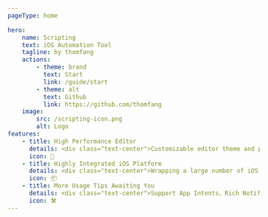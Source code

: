 ```yaml
---
pageType: home

hero:
    name: Scripting
    text: iOS Automation Tool
    tagline: by thomfang
    actions:
        - theme: brand
          text: Start
          link: /guide/start
        - theme: alt
          text: Github
          link: https://github.com/thomfang
    image:
        src: /scripting-icon.png
        alt: Logo
features:
    - title: High Performance Editor
      details: <div class="text-center">Customizable editor theme and powerful debugging tools</div>
      icon: 🚀
    - title: Highly Integrated iOS Platform
      details: <div class="text-center">Wrapping a large number of iOS native APIs</div>
      icon: 📦
    - title: More Usage Tips Awaiting You
      details: <div class="text-center">Support App Intents、Rich Notifications……</div>
      icon: 🛠️
---
```


